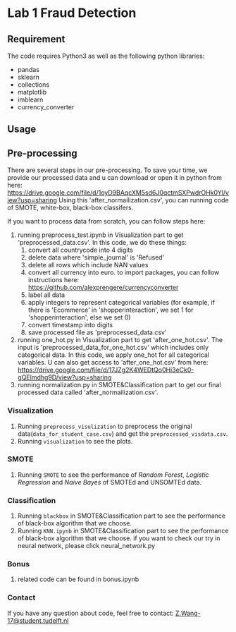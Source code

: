 # Lab 1 Fraud Detection

## Requirement
The code requires Python3 as well as the following python libraries:  

* pandas
* sklearn
* collections
* matplotlib
* imblearn
* currency_converter

## Usage
## Pre-processing
There are several steps in our pre-processing. To save your time, we provide our processed data and u can download or open it in python from here:
https://drive.google.com/file/d/1oyD9BAqcXM5sd6J0qctmSXPwdrOHk0Yl/view?usp=sharing
Using this 'after_normailization.csv', you can running code of SMOTE, white-box, black-box classifers.

If you want to process data from scratch, you can follow steps here:
1. running preprocess_test.ipynb in Visualization part to get 'preprocessed_data.csv'.
   In this code, we do these things:
    1) convert all countrycode into 4 digits
    2) delete data where 'simple_journal' is 'Refused'
    3) delete all rows which include NAN values
    4) convert all currency into euro.
       to import packages, you can follow instructions here: https://github.com/alexprengere/currencyconverter
    5) label all data
    6) apply integers to represent categorical variables (for example, if there is 'Ecommerce' in 'shopperinteraction', we set 1 for 'shopperinteraction', else we set 0)
    7) convert timestamp into digits
    8) save processed file as 'preprocessed_data.csv'
2. running one_hot.py in Visualization part to get 'after_one_hot.csv'. The input is 'preprocessed_data_for_one_hot.csv' which includes only categorical data. In this code, we apply one_hot for all categorical variables. U can also get access to 'after_one_hot.csv' from here: https://drive.google.com/file/d/17JZg2K4WEDtQo0Hi3eCk0-gQElmdhg9D/view?usp=sharing
3. running normalization.py in SMOTE&Classification part to get our final processed data called 'after_normailization.csv'.
### Visualization
1. Running `preprocess_visulization` to preprocess the original data(`data_for_student_case.csv`) and get the `preprocessed_visdata.csv`.
2. Running `visualization` to see the plots. 

### SMOTE
1. Running `SMOTE` to see the performance of *Random Forest*, *Logistic Regression* and *Naive Bayes* of SMOTEd and UNSOMTEd data.

### Classification
1. Running `blackbox` in SMOTE&Classification part to see the performance of black-box algorithm that we choose.
2. Running `KNN.ipynb` in SMOTE&Classification part to see the performance of black-box algorithm that we choose.
   if you want to check our try in neural network, please click neural_network.py
### Bonus 
1. related code can be found in bonus.ipynb
### Contact
If you have any question about code, feel free to contact: Z.Wang-17@student.tudelft.nl
